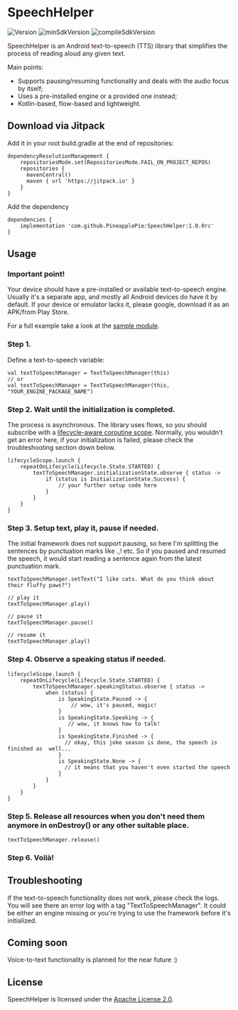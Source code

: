 # SpeechHelper

![Version](https://img.shields.io/badge/version-1.0.0rc-blue.svg)
![minSdkVersion](https://img.shields.io/badge/minSdk-21-red.svg)
![compileSdkVersion](https://img.shields.io/badge/compileSdkVersion-34-green.svg)

SpeechHelper is an Android text-to-speech (TTS) library that simplifies the process of reading aloud any given text.

Main points:
- Supports pausing/resuming functionality and deals with the audio focus by itself;
- Uses a pre-installed engine or a provided one instead;
- Kotlin-based, flow-based and lightweight.

## Download via Jitpack

Add it in your root build.gradle at the end of repositories:

```
dependencyResolutionManagement {
    repositoriesMode.set(RepositoriesMode.FAIL_ON_PROJECT_REPOS)
    repositories {
      mavenCentral()
      maven { url 'https://jitpack.io' }
    }
}
```
Add the dependency

```
dependencies {
    implementation 'com.github.PineapplePie:SpeechHelper:1.0.0rc'
}
```

## Usage

### Important point!
Your device should have a pre-installed or available text-to-speech engine. Usually it's a separate app, and mostly all Android devices do have it by default. If your device or emulator lacks it, please google, download it as an APK/from Play Store. 

For a full example take a look at the [sample module](https://github.com/PineapplePie/SpeechHelper/tree/develop/sample/src/main/java/com/pineapplepie/sample).


### Step 1.
Define a text-to-speech variable:

```
val textToSpeechManager = TextToSpeechManager(this)
// or
val textToSpeechManager = TextToSpeechManager(this, "YOUR_ENGINE_PACKAGE_NAME")
```

### Step 2. Wait until the initialization is completed. 
The process is asynchronous. The library uses flows, so you should subscribe with a [lifecycle-aware coroutine scope](https://developer.android.com/topic/libraries/architecture/coroutines#lifecycle-aware).
Normally, you wouldn't get an error here, if your initialization is failed, please check the troubleshooting section down below.

```
lifecycleScope.launch {
    repeatOnLifecycle(Lifecycle.State.STARTED) {
        textToSpeechManager.initializationState.observe { status ->
            if (status is InitializationState.Success) {
                // your further setup code here
            }
        }
    }
}
```


### Step 3. Setup text, play it, pause if needed.
The initial framework does not support pausing, so here I'm splitting the sentences by punctuation marks like .,! etc. So if you paused and resumed the speech, it would start reading a sentence again from the latest punctuation mark.

```
textToSpeechManager.setText("I like cats. What do you think about their fluffy paws?")

// play it
textToSpeechManager.play()

// pause it
textToSpeechManager.pause()

// resume it
textToSpeechManager.play()
```

### Step 4. Observe a speaking status if needed.

```
lifecycleScope.launch {
    repeatOnLifecycle(Lifecycle.State.STARTED) {
        textToSpeechManager.speakingStatus.observe { status ->
            when (status) {
                is SpeakingState.Paused -> {
                    // wow, it's paused, magic!
                }
                is SpeakingState.Speaking -> {
                   // wow, it knows how to talk!
                }
                is SpeakingState.Finished -> {
                  // okay, this joke season is done, the speech is finished as  well...
                }
                is SpeakingState.None -> {
                  // it means that you haven't even started the speech
                }
            }
        }
    }
}
```

### Step 5. Release all resources when you don't need them anymore in onDestroy() or any other suitable place.

```
textToSpeechManager.release()
```

### Step 6. Voilà!

## Troubleshooting

If the text-to-speech functionality does not work, please check the logs. You will see there an error log with a tag "TextToSpeechManager". It could be either an engine missing or you're trying to use the framework before it's initialized.

## Coming soon

Voice-to-text functionality is planned for the near future :)

## License

SpeechHelper is licensed under the [Apache License 2.0](https://www.apache.org/licenses/LICENSE-2.0).
